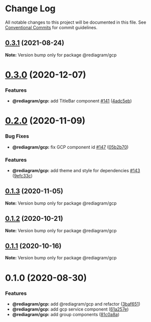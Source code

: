 # Change Log

All notable changes to this project will be documented in this file.
See [Conventional Commits](https://conventionalcommits.org) for commit guidelines.

## [0.3.1](https://github.com/kamiazya/rediagram/compare/@rediagram/gcp@0.3.0...@rediagram/gcp@0.3.1) (2021-08-24)

**Note:** Version bump only for package @rediagram/gcp





# [0.3.0](https://github.com/kamiazya/rediagram/compare/@rediagram/gcp@0.2.0...@rediagram/gcp@0.3.0) (2020-12-07)


### Features

* **@rediagram/gcp:** add TitleBar component [#141](https://github.com/kamiazya/rediagram/issues/141) ([4adc5eb](https://github.com/kamiazya/rediagram/commit/4adc5ebb7c4f98da7b81e02bfdf8646581cb2178))





# [0.2.0](https://github.com/kamiazya/rediagram/compare/@rediagram/gcp@0.1.3...@rediagram/gcp@0.2.0) (2020-11-09)


### Bug Fixes

* **@rediagram/gcp:** fix GCP component id [#147](https://github.com/kamiazya/rediagram/issues/147) ([05b2b70](https://github.com/kamiazya/rediagram/commit/05b2b70dfea394bd8e40df05c508627e4c5af133))


### Features

* **@rediagram/gcp:** add theme and style for dependencies [#143](https://github.com/kamiazya/rediagram/issues/143) ([9efc33c](https://github.com/kamiazya/rediagram/commit/9efc33cd0f6feac222a86ee9fcae3172033a28a3))





## [0.1.3](https://github.com/kamiazya/rediagram/compare/@rediagram/gcp@0.1.2...@rediagram/gcp@0.1.3) (2020-11-05)

**Note:** Version bump only for package @rediagram/gcp





## [0.1.2](https://github.com/kamiazya/rediagram/compare/@rediagram/gcp@0.1.1...@rediagram/gcp@0.1.2) (2020-10-21)

**Note:** Version bump only for package @rediagram/gcp





## [0.1.1](https://github.com/kamiazya/rediagram/compare/@rediagram/gcp@0.1.0...@rediagram/gcp@0.1.1) (2020-10-16)

**Note:** Version bump only for package @rediagram/gcp





# 0.1.0 (2020-08-30)


### Features

* **@rediagram/gcp:** add @rediagram/gcp and refactor ([3baf651](https://github.com/kamiazya/rediagram/commit/3baf6514b6b1fb7156fb44236ed316113e6ea049))
* **@rediagram/gcp:** add gcp service component ([61a257e](https://github.com/kamiazya/rediagram/commit/61a257e1b7a042c652c2742cd080af15eefe55ab))
* **@rediagram/gcp:** add group components ([81c0a8a](https://github.com/kamiazya/rediagram/commit/81c0a8a3d6fb479a9af9ecdc7405e2b1bb904e6f))
